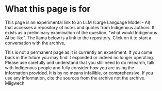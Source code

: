  <h1>What this page is for</h1>
    <p>This page is an experimental link to an LLM (Large Language Model - AI) that accesses a repository of notes and quotes from Indigenous authors. It exists as a preliminary examination of the question, "what would Indigenous AI be like". The llama below is a link to the repository. Click on it to start a conversation with the archive, </p>
    <p>This is not a permanent page as it is currently an experiment. If you come back in the future you may find it expanded or indeed no longer operating. Please use carefully and understand that you still need to do research, talk with Indigenous people and fully consider how you are using the information provided. It is by no means infallible, or comprehensive. If you use any information, cite the sources from the archive not the archive. Miigwech</p>
<script type="text/javascript" src="https://auraembed-api.uit.yorku.ca/embed/69/load" async> </script>
</body>
